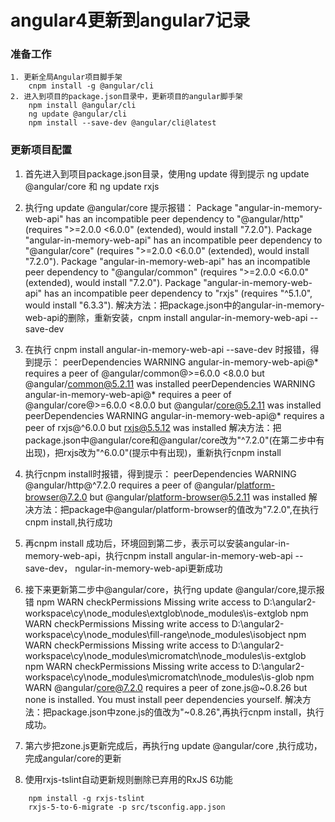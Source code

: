 # angular4更新到angular7记录

### 准备工作
	1. 更新全局Angular项目脚手架	
		cnpm install -g @angular/cli
	2. 进入到项目的package.json目录中，更新项目的angular脚手架
		npm install @angular/cli
		ng update @angular/cli
		npm install --save-dev @angular/cli@latest

### 更新项目配置
1. 首先进入到项目package.json目录，使用ng update
得到提示 ng update @angular/core  和 ng update rxjs
2. 执行ng update @angular/core
	提示报错：
	Package "angular-in-memory-web-api" has an incompatible peer dependency to "@angular/http" (requires ">=2.0.0 <6.0.0" (extended), would install "7.2.0").
    Package "angular-in-memory-web-api" has an incompatible peer dependency to "@angular/core" (requires ">=2.0.0 <6.0.0" (extended), would install "7.2.0").
    Package "angular-in-memory-web-api" has an incompatible peer dependency to "@angular/common" (requires ">=2.0.0 <6.0.0" (extended), would install "7.2.0").
    Package "angular-in-memory-web-api" has an incompatible peer dependency to "rxjs" (requires "^5.1.0", would install "6.3.3").
    解决方法：把package.json中的angular-in-memory-web-api的删除，重新安装，cnpm install angular-in-memory-web-api --save-dev
3.  在执行 cnpm install angular-in-memory-web-api --save-dev 时报错，得到提示：
	peerDependencies WARNING angular-in-memory-web-api@* requires a peer of @angular/common@>=6.0.0 <8.0.0 but @angular/common@5.2.11 was installed
	peerDependencies WARNING angular-in-memory-web-api@* requires a peer of @angular/core@>=6.0.0 <8.0.0 but @angular/core@5.2.11 was installed
	peerDependencies WARNING angular-in-memory-web-api@* requires a peer of rxjs@^6.0.0 but rxjs@5.5.12 was installed
	解决方法：把package.json中@angular/core和@angular/core改为"^7.2.0"(在第二步中有出现)，把rxjs改为"^6.0.0"(提示中有出现)，重新执行cnpm install
4.  执行cnpm install时报错，得到提示：
	peerDependencies WARNING @angular/http@^7.2.0 requires a peer of @angular/platform-browser@7.2.0 but @angular/platform-browser@5.2.11 was installed
	解决方法：把package中@angular/platform-browser的值改为"7.2.0",在执行cnpm install,执行成功
5.	再cnpm install 成功后，环境回到第二步，表示可以安装angular-in-memory-web-api，执行cnpm install angular-in-memory-web-api --save-dev，
	ngular-in-memory-web-api更新成功
6.  接下来更新第二步中@angular/core，执行ng update @angular/core,提示报错
	npm WARN checkPermissions Missing write access to D:\angular2-workspace\cy\node_modules\extglob\node_modules\is-extglob
	npm WARN checkPermissions Missing write access to D:\angular2-workspace\cy\node_modules\fill-range\node_modules\isobject
	npm WARN checkPermissions Missing write access to D:\angular2-workspace\cy\node_modules\micromatch\node_modules\is-extglob
	npm WARN checkPermissions Missing write access to D:\angular2-workspace\cy\node_modules\micromatch\node_modules\is-glob
	npm WARN @angular/core@7.2.0 requires a peer of zone.js@~0.8.26 but none is installed. You must install peer dependencies yourself.
	解决方法：把package.json中zone.js的值改为"~0.8.26",再执行cnpm install，执行成功。
7.	第六步把zone.js更新完成后，再执行ng update @angular/core ,执行成功，完成angular/core的更新

8. 使用rxjs-tslint自动更新规则删除已弃用的RxJS 6功能
```	
	npm install -g rxjs-tslint
	rxjs-5-to-6-migrate -p src/tsconfig.app.json
```
